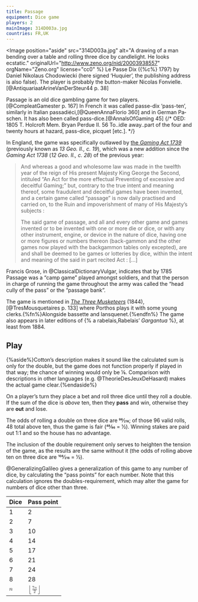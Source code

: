 ```yaml
---
title: Passage
equipment: Dice game
players: 2
mainImage: 314D003a.jpg
countries: FR,UK
---
```


<Image position="aside" src="314D003a.jpg" alt="A drawing of a man bending over a table and rolling three dice by candlelight. He looks ecstatic." 
    originalUrl="http://www.zeno.org/nid/20003938557" 
    orgName="Zeno.org"
    license="cc0" %}
<span lang="fr">Le Passe Dix</span> ({%c%} 1797) by Daniel Nikolaus Chodowiecki (here signed ‘Huquier’, the publishing address is also false). The player is probably the button-maker Nicolas Fonvielle.[@AntiquariaatArineVanDerSteur44 p. 38]
</Image>

<p class="lead">
<span class="aka">Passage</span> is an old dice gambling game for two players.[@CompleatGamester p. 167] In French it was called <span lang="fr" class="aka">passe-dix</span> ‘pass-ten’, similarly in Italian <span lang="it" class="aka">passadiéci</span>,[@QueenAnnaFlorio 360] and in German <span lang="de" class="aka">Paschen</span>. It has also been called <span class="aka">pass-dice</span>.[@AnnalsOfGaming 45] {/* OED: 1805   T. Holcroft Mem. Bryan Perdue II. 56   To..idle away..part of the four and twenty hours at hazard, pass-dice, picquet [etc.].
*/}
</p>

In England, the game was specifically outlawed by [the <cite>Gaming Act 1739</cite>](http://www.nzlii.org/nz/legis/imp_act_1881/ga173913gic19108/) (previously known as <cite>13 Geo. II., c. 19</cite>), which was a new addition since the <cite>Gaming Act 1738</cite> (<cite>12 Geo. II., c. 28</cite>) of the previous year:

> And whereas a good and wholesome law was made in the  twelfth year of the reign of His present Majesty King George the Second, intituled “An Act for the more effectual Preventing of excessive and deceitful Gaming;” but, contrary to the true intent and meaning thereof, some fraudulent and deceitful games have been invented, and a certain game called “passage” is now daily practised and carried on, to the Ruin and impoverishment of many of His Majesty’s subjects : 
>
> The said game of passage, and all and every other game and games invented or to be invented with one or more die or dice, or with any other instrument, engine, or device in the nature of dice, having one or more figures or numbers thereon (back-gammon and the other games now played with the backgammon tables only excepted), are and shall be deemed to be games or lotteries by dice, within the intent and meaning of the said in part recited Act : […]

Francis Grose, in @ClassicalDictionaryVulgar, indicates that by 1785 Passage was a “camp game” played amongst soldiers, and that the person in charge of running the game throughout the army was called the “head cully of the pass” or the “passage bank”.

The game is mentioned in [<cite>The Three Musketeers</cite>](https://en.wikipedia.org/wiki/The_Three_Musketeers) (1844),[@TresMousquetaires p. 133] where Porthos plays it with some young clerks.{%fn%}Alongside <span lang="fr">bassette</span> and <span lang="fr">lansquenet</span>.{%endfn%}  The game also appears in later editions of {% a rabelais,Rabelais’ <cite>Gargantua</cite> %}, at least from 1884.

## Play

{%aside%}Cotton’s description makes it sound like the calculated sum is only for the double, but the game does not function properly if played in that way; the chance of winning would only be ⅙. Comparison with descriptions in other languages (e.g. @TheorieDesJeuxDeHasard) makes the actual game clear.{%endaside%}

On a player’s turn they place a bet and roll three dice until they roll a double. If the sum of the dice is _above_ ten, then they **pass** and win, otherwise they are **out** and lose. 

The odds of rolling a double on three dice are 96⁄216; of those 96 valid rolls, 48 total above ten, thus the game is fair (48⁄96 = 1⁄2). Winning stakes are paid out 1&ratio;1 and so the house has no advantage.

The inclusion of the double requirement only serves to heighten the tension of the game, as the results are the same without it (the odds of rolling above ten on three dice are 108⁄216 = 1⁄2).

@GeneralizingGalileo gives a generalization of this game to any number of dice, by calculating the “pass points” for each number. Note that this calculation ignores the doubles-requirement, which may alter the game for numbers of dice other than three.

<table>
<thead>
<tr>
<th>Dice</th>
<th>Pass point</th>
</tr>
</thead>
<tbody class="numeric">
<tr><td>1</td><td>2</td></tr>
<tr><td>2</td><td>7</td></tr>
<tr><td>3</td><td>10</td></tr>
<tr><td>4</td><td>14</td></tr>
<tr><td>5</td><td>17</td></tr>
<tr><td>6</td><td>21</td></tr>
<tr><td>7</td><td>24</td></tr>
<tr><td>8</td><td>28</td></tr>
<tr><td><math><mi>n</mi></math></td><td><math><mrow><mo>⌊</mo><mfrac><mrow><mn>7</mn><mo>&#x2062;</mo><mi>n</mi></mrow><mn>2</mn></mfrac><mo>⌋</mo></mrow></math></td></tr>
</tbody>
</table>
